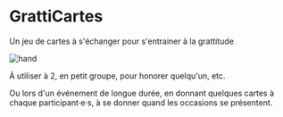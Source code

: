 # GrattiCartes
Un jeu de cartes à s'échanger pour s'entrainer à la grattitude

![hand](https://user-images.githubusercontent.com/1192933/133806351-ae3db653-8efa-4f85-b25c-39a75a4abc1d.png)

À utiliser à 2, en petit groupe, pour honorer quelqu'un, etc.

Ou lors d'un événement de longue durée, en donnant quelques cartes à chaque participant·e·s, à se donner quand les occasions se présentent.
